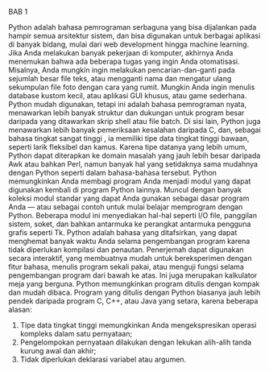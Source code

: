BAB 1

Python adalah bahasa pemrograman serbaguna yang bisa dijalankan pada hampir semua arsitektur sistem, dan bisa digunakan untuk berbagai aplikasi di banyak bidang, mulai dari web development hingga machine learning.
Jika Anda melakukan banyak pekerjaan di komputer, akhirnya Anda menemukan bahwa ada beberapa tugas yang ingin Anda otomatisasi. Misalnya, Anda mungkin ingin melakukan pencarian-dan-ganti pada sejumlah besar file teks, atau mengganti nama dan mengatur ulang sekumpulan file foto dengan cara yang rumit. Mungkin Anda ingin menulis database kustom kecil, atau aplikasi GUI khusus, atau game sederhana.
Python mudah digunakan, tetapi ini adalah bahasa pemrograman nyata, menawarkan lebih banyak struktur dan dukungan untuk program besar daripada yang ditawarkan skrip shell atau file batch. Di sisi lain, Python juga menawarkan lebih banyak pemeriksaan kesalahan daripada C, dan, sebagai bahasa tingkat sangat tinggi , ia memiliki tipe data tingkat tinggi bawaan, seperti larik fleksibel dan kamus. Karena tipe datanya yang lebih umum, Python dapat diterapkan ke domain masalah yang jauh lebih besar daripada Awk atau bahkan Perl, namun banyak hal yang setidaknya sama mudahnya dengan Python seperti dalam bahasa-bahasa tersebut.
Python memungkinkan Anda membagi program Anda menjadi modul yang dapat digunakan kembali di program Python lainnya. Muncul dengan banyak koleksi modul standar yang dapat Anda gunakan sebagai dasar program Anda — atau sebagai contoh untuk mulai belajar memprogram dengan Python. Beberapa modul ini menyediakan hal-hal seperti I/O file, panggilan sistem, soket, dan bahkan antarmuka ke perangkat antarmuka pengguna grafis seperti Tk.
Python adalah bahasa yang ditafsirkan, yang dapat menghemat banyak waktu Anda selama pengembangan program karena tidak diperlukan kompilasi dan penautan. Penerjemah dapat digunakan secara interaktif, yang membuatnya mudah untuk bereksperimen dengan fitur bahasa, menulis program sekali pakai, atau menguji fungsi selama pengembangan program dari bawah ke atas. Ini juga merupakan kalkulator meja yang berguna.
Python memungkinkan program ditulis dengan kompak dan mudah dibaca. Program yang ditulis dengan Python biasanya jauh lebih pendek daripada program C, C++, atau Java yang setara, karena beberapa alasan:
1. Tipe data tingkat tinggi memungkinkan Anda mengekspresikan operasi kompleks dalam satu pernyataan;
2. Pengelompokan pernyataan dilakukan dengan lekukan alih-alih tanda kurung awal dan akhir;
3. Tidak diperlukan deklarasi variabel atau argumen.
